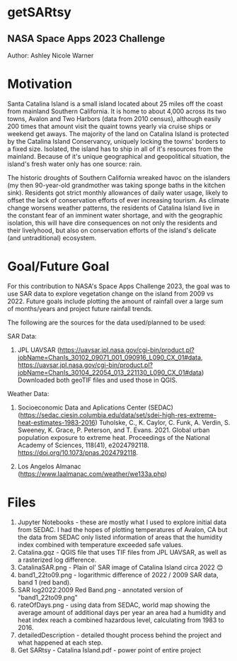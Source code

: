 # getSARtsy
NASA Space Apps 2023 Challenge
-
Author: Ashley Nicole Warner

# Motivation

Santa Catalina Island is a small island located about 25 miles off the coast from mainland Southern California. It is home to about 4,000 across its two towns, Avalon and Two Harbors (data from 2010 census), although easily 200 times that amount visit the quaint towns yearly via cruise ships or weekend get aways. The majority of the land on Catalina Island is protected by the Catalina Island Conservancy, uniquely locking the towns' borders to a fixed size. Isolated, the island has to ship in all of it's resources from the mainland. Because of it's unique geographical and geopolitical situation, the island's fresh water only has one source: rain.

The historic droughts of Southern California wreaked havoc on the islanders (my then 90-year-old grandmother was taking sponge baths in the kitchen sink). Residents got strict monthly allowances of daily water usage, likely to offset the lack of conservation efforts of ever increasing tourism. As climate change worsens weather patterns, the residents of Catalina Island live in the constant fear of an imminent water shortage, and with the geographic isolation, this will have dire consequences on not only the residents and their livelyhood, but also on conservation efforts of the island's delicate (and untraditional) ecosystem.

# Goal/Future Goal

For this contribution to NASA's Space Apps Challenge 2023, the goal was to use SAR data to explore vegetation change on the island from 2009 vs 2022. Future goals include plotting the amount of rainfall over a large sum of months/years and project future rainfall trends.

The following are the sources for the data used/planned to be used:

SAR Data: 
1. JPL UAVSAR (https://uavsar.jpl.nasa.gov/cgi-bin/product.pl?jobName=ChanIs_30102_09071_001_090916_L090_CX_01#data, https://uavsar.jpl.nasa.gov/cgi-bin/product.pl?jobName=ChanIs_30104_22054_013_221130_L090_CX_01#data)
Downloaded both geoTIF files and used those in QGIS.

Weather Data: 
1. Socioeconomic Data and Aplications Center (SEDAC) (https://sedac.ciesin.columbia.edu/data/set/sdei-high-res-extreme-heat-estimates-1983-2016)
Tuholske, C., K. Caylor, C. Funk, A. Verdin, S. Sweeney, K. Grace, P. Peterson, and T. Evans. 2021. Global urban population exposure to extreme heat. Proceedings of the National Academy of Sciences, 118(41), e2024792118. https://doi.org/10.1073/pnas.2024792118.

2. Los Angelos Almanac (https://www.laalmanac.com/weather/we133a.php)

# Files

1. Jupyter Notebooks - these are mostly what I used to explore initial data from SEDAC. I had the hopes of plotting temperatures of Avalon, CA but the data from SEDAC only listed information of areas that the humidity index combined with temperature exceeded safe values.
2. Catalina.gqz - QGIS file that uses TIF files from JPL UAVSAR, as well as a rasterized log difference.
4. CatalinaSAR.png - Plain ol' SAR image of Catalina Island circa 2022 😊
5. band1_22to09.png - logarithmic difference of 2022 / 2009 SAR data, band 1 (red band).
6. SAR log2022:2009 Red Band.png - annotated version of "band1_22to09.png"
7. rateOfDays.png - using data from SEDAC, world map showing the average amount of additional days per year an area had a humidity and heat index reach a combined hazardous level, calculating from 1983 to 2016.
8. detailedDescription - detailed thought process behind the project and what happened at each step.
9. Get SARtsy - Catalina Island.pdf - power point of entire project

